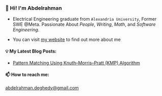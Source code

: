 ### 👋 Hi! I'm Abdelrahman


- Electrical Engineering graduate from ```Alexandria University```, Former SWE @Meta. Passionate About _People_, _Writing_, _Math_, and _Software Engineering_.

- You can visit [my website](https://abdelrahman-deghedy.vercel.app/) to find out more about me



#### 💡 My Latest Blog Posts:

- [ Pattern Matching Using Knuth–Morris–Pratt (KMP) Algorithm ](https://dev.to/abdelrahmandeghedy/pattern-matching-using-knuth-morris-pratt-kmp-algorithm-14me)


#### 📫 How to reach me: 

abdelrahman.deghedy@gmail.com
<!--
**AbdelrahmanDeghedy/AbdelrahmanDeghedy** is a ✨ _special_ ✨ repository because its `README.md` (this file) appears on your GitHub profile.
ath
